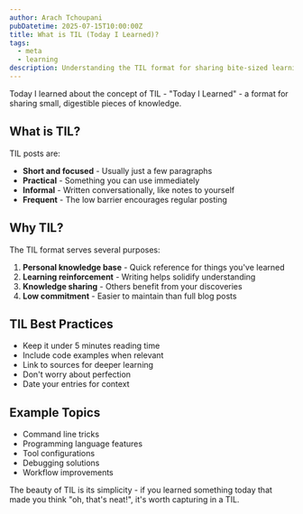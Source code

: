 ```yaml
---
author: Arach Tchoupani
pubDatetime: 2025-07-15T10:00:00Z
title: What is TIL (Today I Learned)?
tags:
  - meta
  - learning
description: Understanding the TIL format for sharing bite-sized learnings
---
```


Today I learned about the concept of TIL - "Today I Learned" - a format for sharing small, digestible pieces of knowledge.

## What is TIL?

TIL posts are:
- **Short and focused** - Usually just a few paragraphs
- **Practical** - Something you can use immediately
- **Informal** - Written conversationally, like notes to yourself
- **Frequent** - The low barrier encourages regular posting

## Why TIL?

The TIL format serves several purposes:

1. **Personal knowledge base** - Quick reference for things you've learned
2. **Learning reinforcement** - Writing helps solidify understanding
3. **Knowledge sharing** - Others benefit from your discoveries
4. **Low commitment** - Easier to maintain than full blog posts

## TIL Best Practices

- Keep it under 5 minutes reading time
- Include code examples when relevant
- Link to sources for deeper learning
- Don't worry about perfection
- Date your entries for context

## Example Topics

- Command line tricks
- Programming language features
- Tool configurations
- Debugging solutions
- Workflow improvements

The beauty of TIL is its simplicity - if you learned something today that made you think "oh, that's neat!", it's worth capturing in a TIL.